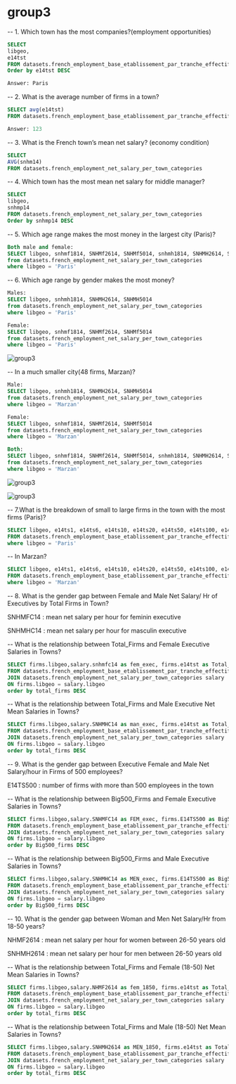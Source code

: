 # group3

-- 1. Which town has the most companies?(employment opportunities)
```SQL
SELECT
libgeo,
e14tst
FROM datasets.french_employment_base_etablissement_par_tranche_effectif
Order by e14tst DESC

Answer: Paris
```

-- 2. What is the average number of firms in a town?
```SQL
SELECT avg(e14tst)
FROM datasets.french_employment_base_etablissement_par_tranche_effectif

Answer: 123
```

-- 3. What is the French town’s mean net salary? (economy condition)
```SQL
SELECT
AVG(snhm14)
FROM datasets.french_employment_net_salary_per_town_categories
```

-- 4. Which town has the most mean net salary for middle manager?
```SQL
SELECT
libgeo,
snhmp14
FROM datasets.french_employment_net_salary_per_town_categories
Order by snhmp14 DESC
```

-- 5. Which age range makes the most money in the largest city (Paris)? 
```SQL
Both male and female:
SELECT libgeo, snhmf1814, SNHMf2614, SNHMf5014, snhmh1814, SNHMH2614, SNHMH5014
from datasets.french_employment_net_salary_per_town_categories
where libgeo = 'Paris'
```

-- 6. Which age range by gender makes the most money?
```SQL
Males: 
SELECT libgeo, snhmh1814, SNHMH2614, SNHMH5014
from datasets.french_employment_net_salary_per_town_categories
where libgeo = 'Paris'
```

```SQL
Female:
SELECT libgeo, snhmf1814, SNHMf2614, SNHMf5014 
from datasets.french_employment_net_salary_per_town_categories
where libgeo = 'Paris'
```

![group3](visualization/group3/3.png)


-- In a much smaller city(48 firms, Marzan)?
```SQL
Male:
SELECT libgeo, snhmh1814, SNHMH2614, SNHMH5014
from datasets.french_employment_net_salary_per_town_categories
where libgeo = 'Marzan'
```

```SQL
Female:
SELECT libgeo, snhmf1814, SNHMf2614, SNHMf5014 
from datasets.french_employment_net_salary_per_town_categories
where libgeo = 'Marzan'
```

```SQL
Both: 
SELECT libgeo, snhmf1814, SNHMf2614, SNHMf5014, snhmh1814, SNHMH2614, SNHMH5014
from datasets.french_employment_net_salary_per_town_categories
where libgeo = 'Marzan'
```  

![group3](visualization/group3/4.png)

![group3](visualization/group3/5.png)

-- 7.What is the breakdown of small to large firms in the town with the most firms (Paris)?
```SQL
SELECT libgeo, e14ts1, e14ts6, e14ts10, e14ts20, e14ts50, e14ts100, e14ts200, e14ts500
FROM datasets.french_employment_base_etablissement_par_tranche_effectif
where libgeo = 'Paris'
```

-- In Marzan?
```SQL
SELECT libgeo, e14ts1, e14ts6, e14ts10, e14ts20, e14ts50, e14ts100, e14ts200, e14ts500
FROM datasets.french_employment_base_etablissement_par_tranche_effectif
where libgeo = 'Marzan'
```

-- 8. What is the gender gap between Female and Male Net Salary/ Hr of Executives by Total Firms in Town? 

SNHMFC14 : mean net salary per hour for feminin executive

SNHMHC14 : mean net salary per hour for masculin executive

-- What is the relationship between Total_Firms and Female Executive Salaries in Towns?
```SQL
SELECT firms.libgeo,salary.snhmfc14 as fem_exec, firms.e14tst as Total_Firms
FROM datasets.french_employment_base_etablissement_par_tranche_effectif firms
JOIN datasets.french_employment_net_salary_per_town_categories salary
ON firms.libgeo = salary.libgeo
order by total_firms DESC
```

-- What is the relationship between Total_Firms and Male Executive Net Mean Salaries in Towns? 
```SQL
SELECT firms.libgeo,salary.SNHMHC14 as man_exec, firms.e14tst as Total_Firms
FROM datasets.french_employment_base_etablissement_par_tranche_effectif firms
JOIN datasets.french_employment_net_salary_per_town_categories salary
ON firms.libgeo = salary.libgeo
order by total_firms DESC
```

-- 9. What is the gender gap between Executive Female and Male Net Salary/hour in Firms of 500 employees?

E14TS500 : number of firms with more than 500 employees in the town

-- What is the relationship between Big500_Firms and Female Executive Salaries in Towns?
```SQL
SELECT firms.libgeo,salary.SNHMFC14 as FEM_exec, firms.E14TS500 as Big500_Firms
FROM datasets.french_employment_base_etablissement_par_tranche_effectif firms
JOIN datasets.french_employment_net_salary_per_town_categories salary
ON firms.libgeo = salary.libgeo
order by Big500_firms DESC
```

-- What is the relationship between Big500_Firms and Male Executive Salaries in Towns?
```SQL
SELECT firms.libgeo,salary.SNHMHC14 as MEN_exec, firms.E14TS500 as Big500_Firms
FROM datasets.french_employment_base_etablissement_par_tranche_effectif firms
JOIN datasets.french_employment_net_salary_per_town_categories salary
ON firms.libgeo = salary.libgeo
order by Big500_firms DESC
```

-- 10. What is the gender gap between Woman and Men Net Salary/Hr from 18-50 years?

NHMF2614 : mean net salary per hour for women between 26-50 years old

SNHMH2614 : mean net salary per hour for men between 26-50 years old

-- What is the relationship between Total_Firms and Female (18-50) Net Mean Salaries in Towns?
```SQL
SELECT firms.libgeo,salary.NHMF2614 as fem_1850, firms.e14tst as Total_Firms
FROM datasets.french_employment_base_etablissement_par_tranche_effectif firms
JOIN datasets.french_employment_net_salary_per_town_categories salary
ON firms.libgeo = salary.libgeo
order by total_firms DESC
```
 
-- What is the relationship between Total_Firms and Male (18-50) Net Mean Salaries in Towns?
```SQL
SELECT firms.libgeo,salary.SNHMH2614 as MEN_1850, firms.e14tst as Total_Firms
FROM datasets.french_employment_base_etablissement_par_tranche_effectif firms
JOIN datasets.french_employment_net_salary_per_town_categories salary
ON firms.libgeo = salary.libgeo
order by total_firms DESC
```  
